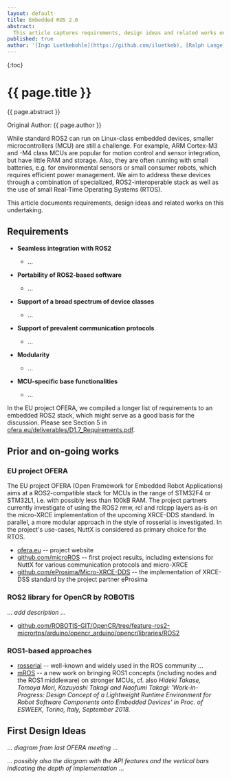 ```yaml
---
layout: default
title: Embedded ROS 2.0
abstract:
  This article captures requirements, design ideas and related works on a tiny ROS 2.0 stack for microcontrollers.
published: true
author: '[Ingo Luetkebohle](https://github.com/iluetkeb), [Ralph Lange](https://github.com/ralph-lange), ... add many more from Embedded ROS2 Interest Group'
---
```


{:toc}

# {{ page.title }}

<div class="abstract" markdown="1">
{{ page.abstract }}
</div>

Original Author: {{ page.author }}

While standard ROS2 can run on Linux-class embedded devices, smaller microcontrollers (MCU) are still a challenge. For example, ARM Cortex-M3 and -M4 class MCUs are popular for motion control and sensor integration, but have little RAM and storage. Also, they are often running with small batteries, e.g. for environmental sensors or small consumer robots, which requires efficient power management. We aim to address these devices through a combination of specialized, ROS2-interoperable stack as well as the use of small Real-Time Operating Systems (RTOS).

This article documents requirements, design ideas and related works on this undertaking.



## Requirements

*   **Seamless integration with ROS2**
    *   ...

*   **Portability of ROS2-based software**
    *   ...

*   **Support of a broad spectrum of device classes**
    *   ...

*   **Support of prevalent communication protocols**
    *   ...

*   **Modularity**
    *   ...

*   **MCU-specific base functionalities**
    *   ...

In the EU project OFERA, we compiled a longer list of requirements to an embedded ROS2 stack, which might serve as a good basis for the discussion. Please see Section 5 in [ofera.eu/deliverables/D1.7_Requirements.pdf](http://ofera.eu/deliverables/D1.7_Requirements.pdf).



## Prior and on-going works

### EU project OFERA

The EU project OFERA (Open Framework for Embedded Robot Applications) aims at a ROS2-compatible stack for MCUs in the range of STM32F4 or STM32L1, i.e. with possibly less than 100kB RAM. The project partners currently investigate of using the ROS2 rmw, rcl and rclcpp layers as-is on the micro-XRCE implementation of the upcoming XRCE-DDS standard. In parallel, a more modular approach in the style of rosserial is investigated. In the project's use-cases, NuttX is considered as primary choice for the RTOS.

*   [ofera.eu](http://ofera.eu/) -- project website
*   [github.com/microROS](https://github.com/microROS) -- first project results, including extensions for NuttX for various communication protocols and micro-XRCE
*   [github.com/eProsima/Micro-XRCE-DDS](https://github.com/eProsima/Micro-XRCE-DDS) -- the implementation of XRCE-DSS standard by the project partner eProsima


### ROS2 library for OpenCR by ROBOTIS

... *add description* ...

*   [github.com/ROBOTIS-GIT/OpenCR/tree/feature-ros2-micrortps/arduino/opencr_arduino/opencr/libraries/ROS2](https://github.com/ROBOTIS-GIT/OpenCR/tree/feature-ros2-micrortps/arduino/opencr_arduino/opencr/libraries/ROS2)


### ROS1-based approaches

*   [rosserial](http://wiki.ros.org/rosserial) -- well-known and widely used in the ROS community ...
*   [mROS](https://github.com/tlk-emb/mROS/) -- a new work on bringing ROS1 concepts (including nodes and the ROS1 middleware) on stronger MCUs, cf. also
    *Hideki Takase, Tomoya Mori, Kazuyoshi Takagi and Naofumi Takagi: 'Work-in-Progress: Design Concept of a Lightweight Runtime Environment for Robot Software Components onto Embedded Devices' in Proc. of ESWEEK, Torino, Italy, September 2018.*


## First Design Ideas

... *diagram from last OFERA meeting* ...

... *possibly also the diagram with the API features and the vertical bars indicating the depth of implementation* ...
